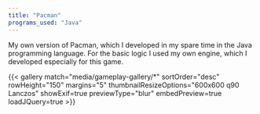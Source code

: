 ```yaml
---
title: "Pacman"
programs_used: "Java"
---
```


My own version of Pacman, which I developed in my spare time in the Java programming language. For the basic logic I used my own engine, which I developed especially for this game.

{{< gallery match="media/gameplay-gallery/*" sortOrder="desc" rowHeight="150" margins="5" thumbnailResizeOptions="600x600 q90 Lanczos" showExif=true previewType="blur" embedPreview=true loadJQuery=true >}}